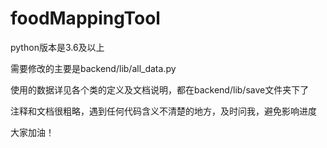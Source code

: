 # foodMappingTool

python版本是3.6及以上

需要修改的主要是backend/lib/all_data.py

使用的数据详见各个类的定义及文档说明，都在backend/lib/save文件夹下了

注释和文档很粗略，遇到任何代码含义不清楚的地方，及时问我，避免影响进度

大家加油！
